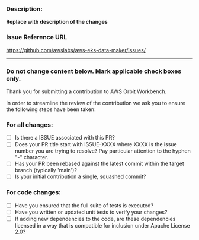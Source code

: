 ### Description:

**Replace with description of the changes**

### Issue Reference URL

https://github.com/awslabs/aws-eks-data-maker/issues/<NUMBER>

----------
### Do not change content below. Mark applicable check boxes only.

Thank you for submitting a contribution to AWS Orbit Workbench.

In order to streamline the review of the contribution we ask you
to ensure the following steps have been taken:

### For all changes:
- [ ] Is there a ISSUE associated with this PR?
- [ ] Does your PR title start with ISSUE-XXXX where XXXX is the issue number you are trying to resolve? Pay particular attention to the hyphen "-" character.
- [ ] Has your PR been rebased against the latest commit within the target branch (typically 'main')?
- [ ] Is your initial contribution a single, squashed commit?

### For code changes:
- [ ] Have you ensured that the full suite of tests is executed?
- [ ] Have you written or updated unit tests to verify your changes?
- [ ] If adding new dependencies to the code, are these dependencies licensed in a way that is compatible for inclusion under Apache License 2.0? 
